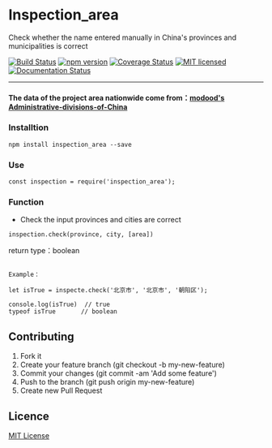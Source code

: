 Inspection_area
====

Check whether the name entered manually in China's provinces and municipalities is correct


[![Build Status](https://travis-ci.org/liees/inspection_area.svg?branch=master)](https://travis-ci.org/liees/inspection_area)
[![npm version](https://badge.fury.io/js/inspection_area.svg)](https://badge.fury.io/js/inspection_area)
[![Coverage Status](https://coveralls.io/repos/github/nnliang/Inspection_area/badge.svg?branch=master)](https://coveralls.io/github/nnliang/Inspection_area?branch=master)
[![MIT licensed](https://img.shields.io/dub/l/vibe-d.svg)](LICENSE)
[![Documentation Status](https://readthedocs.org/projects/inspection-area/badge/?version=master)](http://inspection-area.readthedocs.io/en/latest/?badge=master)
                
-----

#### The data of the project area nationwide come from：[modood's Administrative-divisions-of-China][2]


### Installtion
```
npm install inspection_area --save
```

### Use

```
const inspection = require('inspection_area');
```

### Function

- Check the input provinces and cities are correct

```
inspection.check(province, city, [area])
```

return type：boolean

```

Example：

let isTrue = inspecte.check('北京市', '北京市', '朝阳区');

console.log(isTrue)  // true
typeof isTrue       // boolean

```

[2]: https://github.com/modood/Administrative-divisions-of-China

## Contributing

1. Fork it
2. Create your feature branch (git checkout -b my-new-feature)
3. Commit your changes (git commit -am 'Add some feature')
4. Push to the branch (git push origin my-new-feature)
5. Create new Pull Request

## Licence

[MIT License](https://github.com/liees/inspection_area/blob/master/LICENSE)



